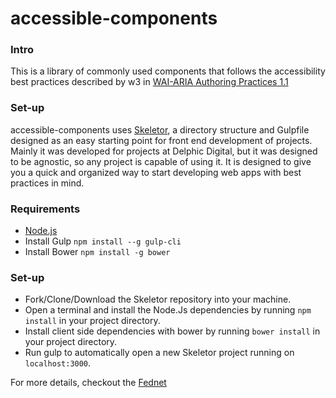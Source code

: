 # accessible-components
### Intro
This is a library of commonly used components that follows the accessibility best practices described by w3 in [WAI-ARIA Authoring Practices 1.1](https://www.w3.org/TR/wai-aria-practices)

### Set-up
accessible-components uses [Skeletor](https://github.com/delphic-digital/Skeletor), a directory structure and Gulpfile designed as an easy starting point for front end development of projects. Mainly it was developed for projects at Delphic Digital, but it was designed to be agnostic, so any project is capable of using it. It is designed to give you a quick and organized way to start developing web apps with best practices in mind.

### Requirements
* [Node.js](https://nodejs.org/en/)
* Install Gulp `npm install --g gulp-cli`
* Install Bower `npm install -g bower`

### Set-up
* Fork/Clone/Download the Skeletor repository into your machine.
* Open a terminal and install the Node.Js dependencies by running `npm install` in your project directory.
* Install client side dependencies with bower by running `bower install` in your project directory.
* Run gulp to automatically open a new Skeletor project running on `localhost:3000`.

For more details, checkout the [Fednet](https://fednet.herokuapp.com/skeletor/setup)